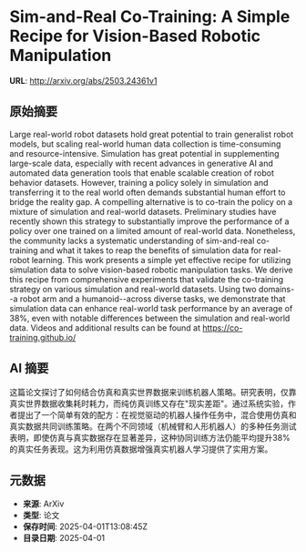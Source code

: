 # Sim-and-Real Co-Training: A Simple Recipe for Vision-Based Robotic Manipulation

**URL**: http://arxiv.org/abs/2503.24361v1

## 原始摘要

Large real-world robot datasets hold great potential to train generalist
robot models, but scaling real-world human data collection is time-consuming
and resource-intensive. Simulation has great potential in supplementing
large-scale data, especially with recent advances in generative AI and
automated data generation tools that enable scalable creation of robot behavior
datasets. However, training a policy solely in simulation and transferring it
to the real world often demands substantial human effort to bridge the reality
gap. A compelling alternative is to co-train the policy on a mixture of
simulation and real-world datasets. Preliminary studies have recently shown
this strategy to substantially improve the performance of a policy over one
trained on a limited amount of real-world data. Nonetheless, the community
lacks a systematic understanding of sim-and-real co-training and what it takes
to reap the benefits of simulation data for real-robot learning. This work
presents a simple yet effective recipe for utilizing simulation data to solve
vision-based robotic manipulation tasks. We derive this recipe from
comprehensive experiments that validate the co-training strategy on various
simulation and real-world datasets. Using two domains--a robot arm and a
humanoid--across diverse tasks, we demonstrate that simulation data can enhance
real-world task performance by an average of 38%, even with notable differences
between the simulation and real-world data. Videos and additional results can
be found at https://co-training.github.io/


## AI 摘要

这篇论文探讨了如何结合仿真和真实世界数据来训练机器人策略。研究表明，仅靠真实世界数据收集耗时耗力，而纯仿真训练又存在"现实差距"。通过系统实验，作者提出了一个简单有效的配方：在视觉驱动的机器人操作任务中，混合使用仿真和真实数据共同训练策略。在两个不同领域（机械臂和人形机器人）的多种任务测试表明，即使仿真与真实数据存在显著差异，这种协同训练方法仍能平均提升38%的真实任务表现。这为利用仿真数据增强真实机器人学习提供了实用方案。

## 元数据

- **来源**: ArXiv
- **类型**: 论文
- **保存时间**: 2025-04-01T13:08:45Z
- **目录日期**: 2025-04-01
